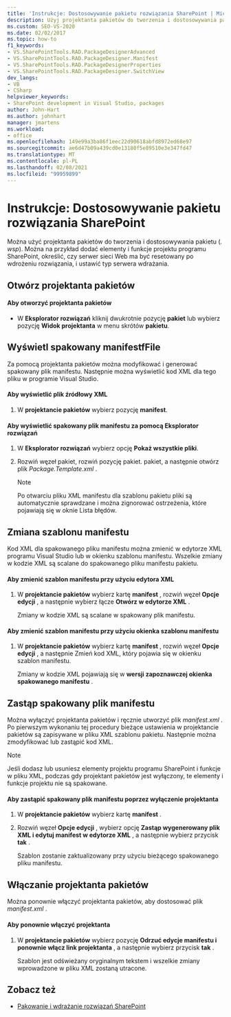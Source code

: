 ```yaml
---
title: 'Instrukcje: Dostosowywanie pakietu rozwiązania SharePoint | Microsoft Docs'
description: Użyj projektanta pakietów do tworzenia i dostosowywania pakietu rozwiązań programu SharePoint (wsp). Wyświetl lub Zastąp spakowany plik manifestu. Zmień szablon manifestu.
ms.custom: SEO-VS-2020
ms.date: 02/02/2017
ms.topic: how-to
f1_keywords:
- VS.SharePointTools.RAD.PackageDesignerAdvanced
- VS.SharePointTools.RAD.PackageDesigner.Manifest
- VS.SharePointTools.RAD.PackageDesignerProperties
- VS.SharePointTools.RAD.PackageDesigner.SwitchView
dev_langs:
- VB
- CSharp
helpviewer_keywords:
- SharePoint development in Visual Studio, packages
author: John-Hart
ms.author: johnhart
manager: jmartens
ms.workload:
- office
ms.openlocfilehash: 149e99a3ba86f1eec22d90618abfd8972ed68e97
ms.sourcegitcommit: ae6d47b09a439cd0e13180f5e89510e3e347fd47
ms.translationtype: MT
ms.contentlocale: pl-PL
ms.lasthandoff: 02/08/2021
ms.locfileid: "99959899"
---
```

# <a name="how-to-customize-a-sharepoint-solution-package"></a>Instrukcje: Dostosowywanie pakietu rozwiązania SharePoint
  Można użyć projektanta pakietów do tworzenia i dostosowywania pakietu (*. wsp*). Można na przykład dodać elementy i funkcje projektu programu SharePoint, określić, czy serwer sieci Web ma być resetowany po wdrożeniu rozwiązania, i ustawić typ serwera wdrażania.

## <a name="open-the-package-designer"></a>Otwórz projektanta pakietów

#### <a name="to-open-the-package-designer"></a>Aby otworzyć projektanta pakietów

- W **Eksplorator rozwiązań** kliknij dwukrotnie pozycję **pakiet** lub wybierz pozycję **Widok projektanta** w menu skrótów **pakietu**.

## <a name="view-the-packaged-manifestffile"></a>Wyświetl spakowany manifestfFile
 Za pomocą projektanta pakietów można modyfikować i generować spakowany plik manifestu. Następnie można wyświetlić kod XML dla tego pliku w programie Visual Studio.

#### <a name="to-view-the-xml-source-file"></a>Aby wyświetlić plik źródłowy XML

1. W **projektancie pakietów** wybierz pozycję **manifest**.

#### <a name="to-view-the-packaged-manifest-file-by-using-solution-explorer"></a>Aby wyświetlić spakowany plik manifestu za pomocą Eksplorator rozwiązań

1. W **Eksplorator rozwiązań** wybierz opcję **Pokaż wszystkie pliki**.

2. Rozwiń węzeł pakiet, rozwiń pozycję pakiet. pakiet, a następnie otwórz plik *Package.Template.xml* .

    > [!NOTE]
    > Po otwarciu pliku XML manifestu dla szablonu pakietu pliki są automatycznie sprawdzane i można zignorować ostrzeżenia, które pojawiają się w oknie Lista błędów.

## <a name="change-the-manifest-template"></a>Zmiana szablonu manifestu
 Kod XML dla spakowanego pliku manifestu można zmienić w edytorze XML programu Visual Studio lub w okienku szablonu manifestu. Wszelkie zmiany w kodzie XML są scalane do spakowanego pliku manifestu pakietu.

#### <a name="to-change-the-manifest-template-by-using-the-xml-editor"></a>Aby zmienić szablon manifestu przy użyciu edytora XML

1. W **projektancie pakietów** wybierz kartę **manifest** , rozwiń węzeł **Opcje edycji** , a następnie wybierz łącze **Otwórz w edytorze XML** .

     Zmiany w kodzie XML są scalane w spakowany plik manifestu.

#### <a name="to-change-the-manifest-template-by-using-the-manifest-template-pane"></a>Aby zmienić szablon manifestu przy użyciu okienka szablonu manifestu

1. W **projektancie pakietów** wybierz kartę **manifest** , rozwiń węzeł **Opcje edycji** , a następnie Zmień kod XML, który pojawia się w okienku szablon manifestu.

     Zmiany w kodzie XML pojawiają się w **wersji zapoznawczej okienka spakowanego manifestu** .

## <a name="overwrite-the-packaged-manifest-file"></a>Zastąp spakowany plik manifestu
 Można wyłączyć projektanta pakietów i ręcznie utworzyć plik *manifest.xml* . Po pierwszym wykonaniu tej procedury bieżące ustawienia w projektancie pakietów są zapisywane w pliku XML szablonu pakietu. Następnie można zmodyfikować lub zastąpić kod XML.

> [!NOTE]
> Jeśli dodasz lub usuniesz elementy projektu programu SharePoint i funkcje w pliku XML, podczas gdy projektant pakietów jest wyłączony, te elementy i funkcje projektu nie są spakowane.

#### <a name="to-overwrite-packaged-manifest-file-by-disabling-the-designer"></a>Aby zastąpić spakowany plik manifestu poprzez wyłączenie projektanta

1. W **projektancie pakietów** wybierz kartę **manifest** .

2. Rozwiń węzeł **Opcje edycji** , wybierz opcję **Zastąp wygenerowany plik XML i edytuj manifest w edytorze XML** , a następnie wybierz przycisk **tak** .

     Szablon zostanie zaktualizowany przy użyciu bieżącego spakowanego pliku manifestu.

## <a name="enable-the-package-designer"></a>Włączanie projektanta pakietów
 Można ponownie włączyć projektanta pakietów, aby dostosować plik *manifest.xml* .

#### <a name="to-re-enable-the-designer"></a>Aby ponownie włączyć projektanta

1. W **projektancie pakietów** wybierz pozycję **Odrzuć edycje manifestu i ponownie włącz link projektanta** , a następnie wybierz przycisk **tak** .

     Szablon jest odświeżany oryginalnym tekstem i wszelkie zmiany wprowadzone w pliku XML zostaną utracone.

## <a name="see-also"></a>Zobacz też
- [Pakowanie i wdrażanie rozwiązań SharePoint](../sharepoint/packaging-and-deploying-sharepoint-solutions.md)
